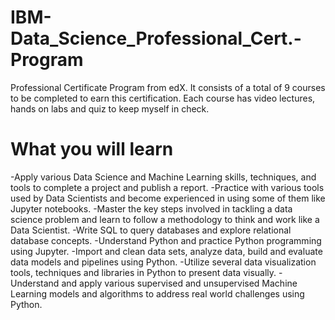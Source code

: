 # IBM-Data_Science_Professional_Cert.-Program
Professional Certificate Program from edX.
It consists of a total of 9 courses to be completed to earn this certification. 
Each course has video lectures, hands on labs and quiz to keep myself in check.


# What you will learn
-Apply various Data Science and Machine Learning skills, techniques, and tools to complete a project and publish a report.
-Practice with various tools used by Data Scientists and become experienced in using some of them like Jupyter notebooks.
-Master the key steps involved in tackling a data science problem and learn to follow a methodology to think and work like a Data Scientist.
-Write SQL to query databases and explore relational database concepts.
-Understand Python and practice Python programming using Jupyter.
-Import and clean data sets, analyze data, build and evaluate data models and pipelines using Python.
-Utilize several data visualization tools, techniques and libraries in Python to present data visually.
-Understand and apply various supervised and unsupervised Machine Learning models and algorithms to address real world challenges using Python.
